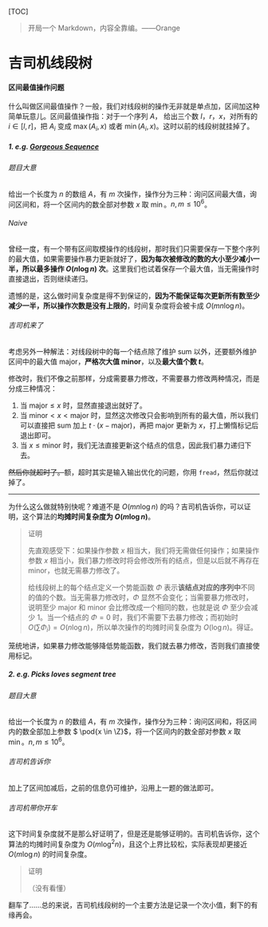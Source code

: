[TOC]

> 开局一个 Markdown，内容全靠编。——Orange

# 吉司机线段树

#### 区间最值操作问题

什么叫做区间最值操作？一般，我们对线段树的操作无非就是单点加，区间加这种简单玩意儿。区间最值操作指：对于一个序列 $A$， 给出三个数 $l$，$r$，$x$，对所有的 $i \in [l, r]$，把 $A_i$ 变成 $\max(A_i, x)$ 或者 $\min(A_i, x)$。这时以前的线段树就挂掉了。

##### 1. e.g. [Gorgeous Sequence](http://acm.hdu.edu.cn/showproblem.php?pid=5306)

###### 题目大意

给出一个长度为 $n$ 的数组 $A$，有 $m$ 次操作，操作分为三种：询问区间最大值，询问区间和，将一个区间内的数全部对参数 $x$ 取 $\min$。$n, m \le 10^6$。

###### Naive

曾经一度，有一个带有区间取模操作的线段树，那时我们只需要保存一下整个序列的最大值，如果需要操作暴力更新就好了，**因为每次被修改的数的大小至少减小一半，所以最多操作 $O(n \log n)$ 次**。这里我们也试着保存一个最大值，当无需操作时直接退出，否则继续递归。

遗憾的是，这么做时间复杂度是得不到保证的，**因为不能保证每次更新所有数至少减少一半，所以操作次数是没有上限的**，时间复杂度将会被卡成 $O(mn \log n)$。

###### 吉司机来了

考虑另外一种解法：对线段树中的每一个结点除了维护 $\mathrm{sum}$ 以外，还要额外维护区间中的最大值 $\mathrm{major}$，**严格次大值 $\mathrm{minor}$**，以及**最大值个数 $t$**。

修改时，我们不像之前那样，分成需要暴力修改，不需要暴力修改两种情况，而是分成三种情况：

1. 当 $\mathrm{major} \le x$ 时，显然直接退出就好了。
2. 当 $\mathrm{minor} < x < \mathrm{major}$ 时，显然这次修改只会影响到所有的最大值，所以我们可以直接把 $\mathrm{sum}$ 加上 $t \cdot (x - \mathrm{major})$，再把 $\mathrm{major}$ 更新为 $x$，打上懒惰标记后退出即可。 
3. 当 $x \le \mathrm{minor}$ 时，我们无法直接更新这个结点的信息，因此我们暴力递归下去。

~~然后你就超时了。~~额，超时其实是输入输出优化的问题，你用 `fread`，然后你就过掉了。

------

为什么这么做就特别快呢？难道不是 $O(mn \log n)$ 的吗？吉司机告诉你，可以证明，这个算法的**均摊时间复杂度为 $O(m \log n)$**。

> 证明
>
> 先直观感受下：如果操作参数 $x$ 相当大，我们将无需做任何操作；如果操作参数 $x$ 相当小，我们暴力修改时将会修改所有的结点，但是以后就不再存在 $\mathrm{minor}$，也就无需暴力修改了。
>
> 给线段树上的每个结点定义一个势能函数 $\Phi$ 表示**该结点对应的序列中**不同的值的个数。当无需暴力修改时，$\Phi$ 显然不会变化；当需要暴力修改时，说明至少 $\mathrm{major}$ 和 $\mathrm{minor}$ 会比修改成一个相同的数，也就是说 $\Phi$ 至少会减少 1。当一个结点的 $\Phi = 0$ 时，我们不需要下去暴力修改；而初始时 $O(\sum \Phi_i) = O(n \log n)$，所以单次操作的均摊时间复杂度为 $O(\log n)$。得证。

笼统地讲，如果暴力修改能够降低势能函数，我们就去暴力修改，否则我们直接使用标记。 

##### 2. e.g. Picks loves segment tree

###### 题目大意

给出一个长度为 $n$ 的数组 $A$，有 $m$ 次操作，操作分为三种：询问区间和，将区间内的数全部加上参数 $ \pod{x \in \Z}$，将一个区间内的数全部对参数 $x$ 取 $\min$。$n, m \le 10^6$。

###### 吉司机告诉你

加上了区间加减后，之前的信息仍可维护，沿用上一题的做法即可。

###### 吉司机带你开车

这下时间复杂度就不是那么好证明了，但是还是能够证明的。吉司机告诉你，这个算法的均摊时间复杂度为 $O(m \log^2 n)$，且这个上界比较松，实际表现却更接近 $O(m \log n)$ 的时间复杂度。

> 证明
>
> （没有看懂）

翻车了……总的来说，吉司机线段树的一个主要方法是记录一个次小值，剩下的有缘再会。